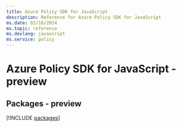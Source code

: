 ```yaml
---
title: Azure Policy SDK for JavaScript
description: Reference for Azure Policy SDK for JavaScript
ms.date: 03/18/2024
ms.topic: reference
ms.devlang: javascript
ms.service: policy
---
```

# Azure Policy SDK for JavaScript - preview
## Packages - preview
[!INCLUDE [packages](policy-index.md)]